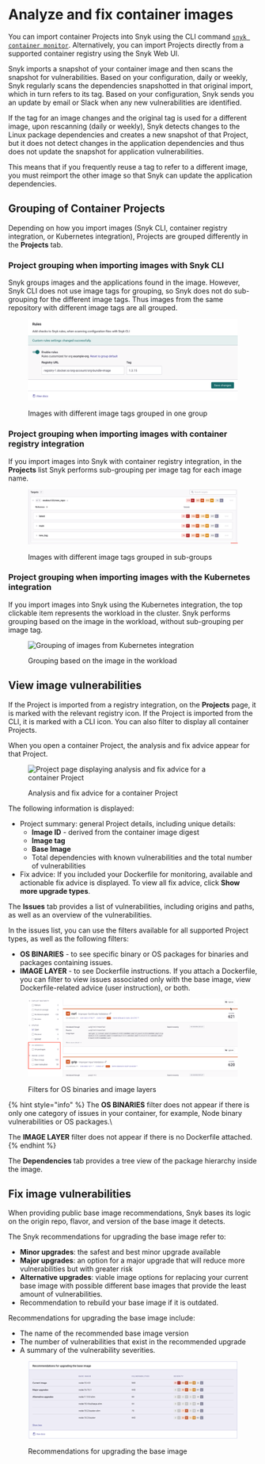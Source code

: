 # Analyze and fix container images

You can import container Projects into Snyk using the CLI command [`snyk container monitor`](../../../snyk-cli/commands/container-monitor.md). Alternatively, you can import Projects directly from a supported container registry using the Snyk Web UI.

Snyk imports a snapshot of your container image and then scans the snapshot for vulnerabilities. Based on your configuration, daily or weekly, Snyk regularly scans the dependencies snapshotted in that original import, which in turn refers to its tag. Based on your configuration, Snyk sends you an update by email or Slack when any new vulnerabilities are identified.

If the tag for an image changes and the original tag is used for a different image, upon rescanning (daily or weekly), Snyk detects changes to the Linux package dependencies and creates a new snapshot of that Project, but it does not detect changes in the application dependencies and thus does not update the snapshot for application vulnerabilities.

This means that if you frequently reuse a tag to refer to a different image, you must reimport the other image so that Snyk can update the application dependencies.&#x20;

## Grouping of Container Projects

Depending on how you import images (Snyk CLI, container registry integration, or Kubernetes integration), Projects are grouped differently in the **Projects** tab.&#x20;

### Project grouping when importing images with Snyk CLI

Snyk groups images and the applications found in the image. However, Snyk CLI does not use image tags for grouping, so Snyk does not do sub-grouping for the different image tags. Thus images from the same repository with different image tags are all grouped.

<figure><img src="../../../.gitbook/assets/image (152) (1).png" alt="Images with different image tags in one group"><figcaption><p>Images with different image tags grouped in one group</p></figcaption></figure>

### Project grouping when importing images with container registry integration

If you import images into Snyk with container registry integration, in the **Projects** list Snyk performs sub-grouping per image tag for each image name.

<figure><img src="../../../.gitbook/assets/container_images_tags_sub-groups.png" alt="Images with different image tags i sub-groups"><figcaption><p>Images with different image tags grouped in sub-groups</p></figcaption></figure>

### Project grouping when importing images with the Kubernetes integration

If you import images into Snyk using the Kubernetes integration, the top clickable item represents the workload in the cluster. Snyk performs grouping based on the image in the workload, without sub-grouping per image tag.

<figure><img src="../../../.gitbook/assets/Screenshot 2022-08-22 at 19.37.56.png" alt="Grouping of images from Kubernetes integration"><figcaption><p>Grouping based on the image in the workload</p></figcaption></figure>

## View image vulnerabilities

If the Project is imported from a registry integration, on the **Projects** page, it is marked with the relevant registry icon. If the Project is imported from the CLI, it is marked with a CLI icon. You can also filter to display all container Projects.

When you open a container Project, the analysis and fix advice appear for that Project.

<figure><img src="../../../.gitbook/assets/image (315) (1) (1).png" alt="Project page displaying analysis and fix advice for a container Project"><figcaption><p>Analysis and fix advice for a container Project</p></figcaption></figure>

The following information is displayed:

* Project summary: general Project details, including unique details:
  * **Image ID** - derived from the container image digest
  * **Image tag**
  * **Base Image**
  * Total dependencies with known vulnerabilities and the total number of vulnerabilities
* Fix advice: If you included your Dockerfile for monitoring, available and actionable fix advice is displayed. To view all fix advice, click **Show more upgrade types**.&#x20;

The **Issues** tab provides a list of vulnerabilities, including origins and paths, as well as an overview of the vulnerabilities.

In the issues list, you can use the filters available for all supported Project types, as well as the following filters:

* **OS BINARIES** - to see specific binary or OS packages for binaries and packages containing issues.
* **IMAGE LAYER** - to see Dockerfile instructions. If you attach a Dockerfile, you can filter to view issues associated only with the base image, view Dockerfile-related advice (user instruction), or both.

<figure><img src="../../../.gitbook/assets/container_project_page_os_image_layer_filter.png" alt="Filters for binaries and images"><figcaption><p>Filters for OS binaries and image layers</p></figcaption></figure>

{% hint style="info" %}
The **OS BINARIES** filter does not appear if there is only one category of issues in your container, for example, Node binary vulnerabilities or OS packages.\


The **IMAGE LAYER** filter does not appear if there is no Dockerfile attached.&#x20;
{% endhint %}

The **Dependencies** tab provides a tree view of the package hierarchy inside the image.

## Fix image vulnerabilities

When providing public base image recommendations, Snyk bases its logic on the origin repo, flavor, and version of the base image it detects.

The Snyk recommendations for upgrading the base image refer to:

* **Minor upgrades**: the safest and best minor upgrade available
* **Major upgrades**: an option for a major upgrade that will reduce more vulnerabilities but with greater risk
* **Alternative upgrades**: viable image options for replacing your current base image with possible different base images that provide the least amount of vulnerabilities.
* Recommendation to rebuild your base image if it is outdated.

Recommendations for upgrading the base image include:

* The name of the recommended base image version
* The number of vulnerabilities that exist in the recommended upgrade
* A summary of the vulnerability severities.

<figure><img src="../../../.gitbook/assets/image (115) (1) (2) (1) (1) (1) (1) (1) (1) (1) (1) (1) (1) (1) (1) (1) (1) (1) (1) (1) (1) (1) (1) (1) (1) (1) (1) (1) (1) (1) (1) (1) (1) (1) (1) (1) (1) (1) (1) (1) (1).png" alt="Recommendations for upgrading the base image"><figcaption><p>Recommendations for upgrading the base image</p></figcaption></figure>
